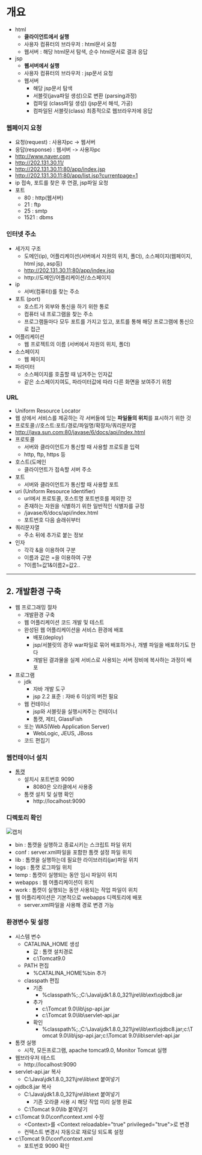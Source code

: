 # 개요
- html
  - **클라이언트에서 실행**
  - 사용자 컴퓨터의 브라우저 : html문서 요청
  - 웹서버 : 해당 html문서 탐색, 순수 html문서로 결과 응답
- jsp
  - **웹서버에서 실행**
  - 사용자 컴퓨터의 브라우저 : jsp문서 요청
  - 웹서버
    - 해당 jsp문서 탐색
    - 서블릿(java파일 생성)으로 변환 (parsing과정)
    - 컴파일 (class파일 생성) (jsp문서 해석, 가공)
    - 컴파일된 서블릿(class) 최종적으로 웹브라우저에 응답   

### 웹페이지 요청
- 요청(request) : 사용자pc -> 웹서버
- 응답(response) : 웹서버 -> 사용자pc
- http://www.naver.com
- http://202.131.30.11/
- http://202.131.30.11:80/app/index.jsp
- http://202.131.30.11:80/app/list.jsp?currentpage=1
- ip 접속, 포트를 찾은 후 연결, jsp파일 요청
- 포트
  - 80 : http(웹서버)
  - 21 : ftp
  - 25 : smtp
  - 1521 : dbms


### 인터넷 주소
- 세가지 구조
  - 도메인(ip), 어플리케이션(서버에서 자원의 위치, 폴더), 소스페이지(웹페이지, html jsp, asp등)
  - http://202.131.30.11:80/app/index.jsp
  - http://도메인/어플리케이션/소스페이지
- ip
  - 서버(컴퓨터)를 찾는 주소
- 포트 (port)
  - 호스트가 외부와 통신을 하기 위한 통로
  - 컴퓨터 내 프로그램을 찾는 주소
  - 프로그램들마다 모두 포트를 가지고 있고, 포트를 통해 해당 프로그램에 통신으로 접근
- 어플리케이션
  - 웹 프로젝트의 이름 (서버에서 자원의 위치, 폴더)
- 소스페이지
  - 웹 페이지
- 파라미터
  - 소스페이지를 호출할 때 넘겨주는 인자값
  - 같은 소스페이지여도, 파라미터값에 따라 다른 화면을 보여주기 위함

### URL
- Uniform Resource Locator
- 웹 상에서 서비스를 제공하는 각 서버들에 있는 **파일들의 위치**를 표시하기 위한 것
- 프로토콜://호스트:포트/경로/파일명/확장자/쿼리문자열
- http://java.sun.com:80/javase/6/docs/api/index.html
- 프로토콜
  - 서버와 클라이언트가 통신할 때 사용할 프로토콜 입력
  - http, ftp, https 등
- 호스트(도메인
  - 클라이언트가 접속할 서버 주소
- 포트
  - 서버와 클라이언트가 통신할 때 사용할 포트
- uri (Uniform Resource Identifier)
  - url에서 프로토콜, 호스트명 포트번호를 제외한 것
  - 존재하는 자원을 식별하기 위한 일반적인 식별자를 규정
  - /javase/6/docs/api/index.html
  - 포트번호 다음 슬래쉬부터
- 쿼리문자열
  - 주소 뒤에 추가로 붙는 정보
- 인자
  - 각각 &을 이용하여 구분
  - 이름과 값은 =을 이용하여 구분
  - ?이름1=값1&이름2=값2..   


***

## 2. 개발환경 구축
- 웹 프로그래밍 절차
  - 개발환경 구축
  - 웹 어플리케이션 코드 개발 및 테스트
  - 완성된 웹 어플리케이션을 서비스 환경에 배포
    - 배포(deploy)
    - jsp/서블릿의 경우 war파일로 묶어 배포하거나, 개별 파일을 배포하기도 한다
    - 개발된 결과물을 실제 서비스로 사용되는 서버 장비에 복사하는 과정이 배포
- 프로그램
  - jdk
    - 자바 개발 도구
    - jsp 2.2 표준 : 자바 6 이상의 버전 필요
  - 웹 컨테이너
    - jsp와 서블릿을 실행시켜주는 컨테이너
    - 톰캣, 제티, GlassFish
  - 또는 WAS(Web Application Server)
    - WebLogic, JEUS, JBoss
  - 코드 편집기

### 웹컨테이너 설치
- [톰캣](https://tomcat.apache.org/download-90.cgi)
  - 설치시 포트번호 9090
    - 8080은 오라클에서 사용중
  - 톰캣 설치 및 실행 확인
    - http://localhost:9090

### 디렉토리 확인   
![캡처](https://user-images.githubusercontent.com/99188096/166173583-3ebb3f08-ee92-4bf8-ba82-120901caaf65.JPG)   
- bin : 톰캣을 실행하고 종료시키는 스크립트 파일 위치
- conf : server.xml파일을 포함한 톰캣 설정 파일 위치
- lib : 톰캣을 실행하는데 필요한 라이브러리(jar)파일 위치
- logs : 톰캣 로그파일 위치
- temp : 톰캣이 실행되는 동안 임시 파일이 위치
- webapps : 웹 어플리케이션이 위치
- work : 톰캣이 실행되는 동안 사용되는 작업 파일이 위치
- 웹 어플리케이션은 기본적으로 webapps 디렉토리에 배포
  - server.xml파일을 사용해 경로 변경 가능

### 환경변수 및 설정
- 시스템 변수
  - CATALINA_HOME 생성
    - 값 : 톰캣 설치경로
    - c:\Tomcat9.0
  - PATH 편집
    - %CATALINA_HOME%bin 추가
  - classpath 편집
    - 기존
      - %classpath%;.;C:\Java\jdk1.8.0_321\jre\lib\ext\ojdbc8.jar
    - 추가
      - c:\Tomcat 9.0\lib\jsp-api.jar
      - c:\Tomcat 9.0\lib\servlet-api.jar
    - 확인
      - %classpath%;.;C:\Java\jdk1.8.0_321\jre\lib\ext\ojdbc8.jar;c:\Tomcat 9.0\lib\jsp-api.jar;c:\Tomcat 9.0\lib\servlet-api.jar
- 톰캣 실행
  - 시작, 모든프로그램, apache tomcat9.0, Monitor Tomcat 실행
- 웹브라우저 테스트
  - http://localhost:9090
- servlet-api.jar 복사
  - C:\Java\jdk1.8.0_321\jre\lib\ext 붙여넣기
- ojdbc8.jar 복사
  - C:\Java\jdk1.8.0_321\jre\lib\ext 붙여넣기
    - 기존 오라클 사용 시 해당 작업 미리 실행 완료
  - C:\Tomcat 9.0\lib 붙여넣기
- c:\Tomcat 9.0\conf\context.xml 수정
  - <Context\>를 <Context reloadable="true" privileged="true"\>로 변경
  - 컨텍스트 변경시 자동으로 재로딩 되도록 설정
- c:\Tomcat 9.0\conf\context.xml
  - 포트번호 9090 확인
  
